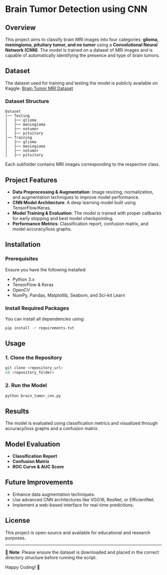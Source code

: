 # Brain Tumor Detection using CNN

## Overview
This project aims to classify brain MRI images into four categories: **glioma, meningioma, pituitary tumor, and no tumor** using a **Convolutional Neural Network (CNN)**. The model is trained on a dataset of MRI images and is capable of automatically identifying the presence and type of brain tumors.

## Dataset
The dataset used for training and testing the model is publicly available on Kaggle:
[Brain Tumor MRI Dataset](https://www.kaggle.com/datasets/masoudnickparvar/brain-tumor-mri-dataset)

### Dataset Structure
```
Dataset
│── Testing
│   ├── glioma
│   ├── meningioma
│   ├── notumor
│   ├── pituitary
│── Training
│   ├── glioma
│   ├── meningioma
│   ├── notumor
│   ├── pituitary
```
Each subfolder contains MRI images corresponding to the respective class.

## Project Features
- **Data Preprocessing & Augmentation**: Image resizing, normalization, and augmentation techniques to improve model performance.
- **CNN Model Architecture**: A deep learning model built using TensorFlow/Keras.
- **Model Training & Evaluation**: The model is trained with proper callbacks for early stopping and best model checkpointing.
- **Performance Metrics**: Classification report, confusion matrix, and model accuracy/loss graphs.

## Installation
### Prerequisites
Ensure you have the following installed:
- Python 3.x
- TensorFlow & Keras
- OpenCV
- NumPy, Pandas, Matplotlib, Seaborn, and Sci-kit Learn

### Install Required Packages
You can install all dependencies using:
```bash
pip install -r requirements.txt
```

## Usage
### 1. Clone the Repository
```bash
git clone <repository_url>
cd <repository_folder>
```

### 2. Run the Model
```bash
python brain_tumor_cnn.py
```

## Results
The model is evaluated using classification metrics and visualized through accuracy/loss graphs and a confusion matrix.

## Model Evaluation
- **Classification Report**
- **Confusion Matrix**
- **ROC Curve & AUC Score**

## Future Improvements
- Enhance data augmentation techniques.
- Use advanced CNN architectures like VGG16, ResNet, or EfficientNet.
- Implement a web-based interface for real-time predictions.

## License
This project is open-source and available for educational and research purposes.

---
📌 **Note**: Please ensure the dataset is downloaded and placed in the correct directory structure before running the script.

Happy Coding! 🚀

